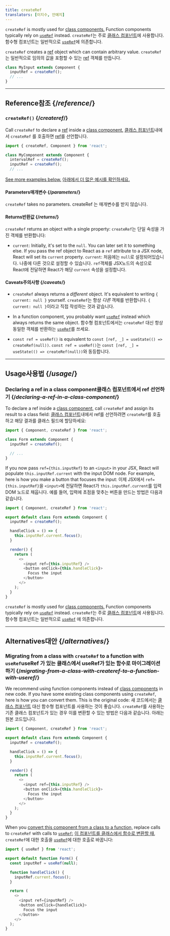 ```yaml
---
title: createRef
translators: [이지수, 안예지]
---
```


<Pitfall>

`createRef` is mostly used for [class components.](/reference/react/Component) Function components typically rely on [`useRef`](/reference/react/useRef) instead.
<Trans>`createRef`는 주로 [클래스 컴포넌트](/reference/react/Component)에 사용합니다. 함수형 컴포넌트는 일반적으로 [`useRef`](/reference/react/useRef)에 의존합니다.</Trans>

</Pitfall>

<Intro>

`createRef` creates a [ref](/learn/referencing-values-with-refs) object which can contain arbitrary value.
<Trans>`createRef`는 일반적으로 임의의 값을 포함할 수 있는 [ref](/learn/referencing-values-with-refs) 객체를 만듭니다.</Trans>

```js
class MyInput extends Component {
  inputRef = createRef();
  // ...
}
```

</Intro>

<InlineToc />

---

## Reference<Trans>참조</Trans> {/*reference*/}

### `createRef()` {/*createref*/}

Call `createRef` to declare a [ref](/learn/referencing-values-with-refs) inside a [class component.](/reference/react/Component)
<Trans>[클래스 컴포넌트](/reference/react/Component)내에서 `createRef` 를 호출하면 [ref](/learn/referencing-values-with-refs)를 선언합니다.</Trans>

```js
import { createRef, Component } from 'react';

class MyComponent extends Component {
  intervalRef = createRef();
  inputRef = createRef();
  // ...
```

[See more examples below.](#usage)
<Trans>[아래에서 더 많은 예시를 확인하세요.](#usage)</Trans>

#### Parameters<Trans>매개변수</Trans> {/*parameters*/}

`createRef` takes no parameters.
<Trans>createRef 는 매개변수를 받지 않습니다.</Trans>

#### Returns<Trans>반환값</Trans> {/*returns*/}

`createRef` returns an object with a single property:
<Trans>`createRef`는 단일 속성을 가진 객체를 반환합니다:</Trans>

* `current`: Initially, it's set to the `null`. You can later set it to something else. If you pass the ref object to React as a `ref` attribute to a JSX node, React will set its `current` property.
<Trans outdent>`current`: 처음에는 `null`로 설정되어있습니다. 나중에 다른 것으로 설정할 수 있습니다. `ref`객체를 JSX노드의 속성으로 React에 전달하면 React가 해당 `current` 속성을 설정합니다.</Trans>

#### Caveats<Trans>주의사항</Trans> {/*caveats*/}

* `createRef` always returns a *different* object. It's equivalent to writing `{ current: null }` yourself.
<Trans>`createRef`는 항상 *다른* 객체를 반환합니다. `{ current: null }`이라고 직접 작성하는 것과 같습니다.</Trans>

* In a function component, you probably want [`useRef`](/reference/react/useRef) instead which always returns the same object.
<Trans>함수형 컴포넌트에서는 `createRef` 대신 항상 동일한 객체를 반환하는 [`useRef`](/reference/react/useRef)를 쓰세요.</Trans>

* `const ref = useRef()` is equivalent to `const [ref, _] = useState(() => createRef(null))`.
<Trans>`const ref = useRef()`는 `const [ref, _] = useState(() => createRef(null))`와 동등합니다.</Trans>

---

## Usage<Trans>사용법</Trans> {/*usage*/}

### Declaring a ref in a class component<Trans>클래스 컴포넌트에서 ref 선언하기</Trans> {/*declaring-a-ref-in-a-class-component*/}

To declare a ref inside a [class component,](/reference/react/Component) call `createRef` and assign its result to a class field:
<Trans>[클래스 컴포넌트](/reference/react/Component)내에서 ref를 선언하려면 `createRef`를 호출하고 해당 결과를 클래스 필드에 할당하세요:</Trans>

```js {4}
import { Component, createRef } from 'react';

class Form extends Component {
  inputRef = createRef();

  // ...
}
```

If you now pass `ref={this.inputRef}` to an `<input>` in your JSX, React will populate `this.inputRef.current` with the input DOM node. For example, here is how you make a button that focuses the input:
<Trans>이제 JSX에서 `ref={this.inputRef}`을 `<input>`에 전달하면 React가 `this.inputRef.current`를 입력 DOM 노드로 채웁니다. 예를 들어, 입력에 초점을 맞추는 버튼을 만드는 방법은 다음과 같습니다.</Trans>

<Sandpack>

```js
import { Component, createRef } from 'react';

export default class Form extends Component {
  inputRef = createRef();

  handleClick = () => {
    this.inputRef.current.focus();
  }

  render() {
    return (
      <>
        <input ref={this.inputRef} />
        <button onClick={this.handleClick}>
          Focus the input
        </button>
      </>
    );
  }
}
```

</Sandpack>

<Pitfall>

`createRef` is mostly used for [class components.](/reference/react/Component) Function components typically rely on [`useRef`](/reference/react/useRef) instead.
<Trans>`createRef`는 주로 [클래스 컴포넌트](/reference/react/Component)에 사용됩니다. 함수형 컴포넌트는 일반적으로 [`useRef`](/reference/react/useRef) 에 의존합니다.</Trans>

</Pitfall>

---

## Alternatives<Trans>대안</Trans> {/*alternatives*/}

### Migrating from a class with `createRef` to a function with `useRef`<Trans>useRef 가 있는 클래스에서 useRef가 있는 함수로 마이그레이션하기</Trans> {/*migrating-from-a-class-with-createref-to-a-function-with-useref*/}

We recommend using function components instead of [class components](/reference/react/Component) in new code. If you have some existing class components using `createRef`, here is how you can convert them. This is the original code:
<Trans>새 코드에서는 [클래스 컴포넌트](/reference/react/Component) 대신 함수형 컴포넌트를 사용하는 것이 좋습니다. `createRef`를 사용하는 기존 클래스 컴포넌트가 있는 경우 이를 변환할 수 있는 방법은 다음과 같습니다. 아래는 원본 코드입니다.</Trans>

<Sandpack>

```js
import { Component, createRef } from 'react';

export default class Form extends Component {
  inputRef = createRef();

  handleClick = () => {
    this.inputRef.current.focus();
  }

  render() {
    return (
      <>
        <input ref={this.inputRef} />
        <button onClick={this.handleClick}>
          Focus the input
        </button>
      </>
    );
  }
}
```

</Sandpack>

When you [convert this component from a class to a function,](/reference/react/Component#alternatives) replace calls to `createRef` with calls to [`useRef`:](/reference/react/useRef)
<Trans>[이 컴포넌트를 클래스에서 함수로 변환할 때](/reference/react/Component#alternatives), `createRef`에 대한 호출을 [`useRef`](/reference/react/useRef)에 대한 호출로 바꿉니다:</Trans>

<Sandpack>

```js
import { useRef } from 'react';

export default function Form() {
  const inputRef = useRef(null);

  function handleClick() {
    inputRef.current.focus();
  }

  return (
    <>
      <input ref={inputRef} />
      <button onClick={handleClick}>
        Focus the input
      </button>
    </>
  );
}
```

</Sandpack>
